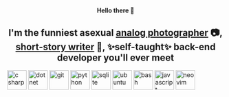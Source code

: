<div align="center">
<h4>Hello there 👾</h4>
<h2>I'm the funniest asexual <a href="https://instagram.com/t_flicc?igshid=YmMyMTA2M2Y=">analog photographer</a> 📷, <a href="http://www.cutbankonline.org/weekly-flash-prose-and-prose-poetry/2019/11/weekly-flash-prose-and-prose-poetry-red-like-gold-by-taylor-flickinger">short-story writer</a> 📝, ✨self-taught✨ back-end developer you'll ever meet</h2>
</div>

<div align="left">
 <img src="https://cdn.jsdelivr.net/gh/devicons/devicon/icons/csharp/csharp-original.svg" alt="c sharp" width="45" height="45"/>
 <img src="https://cdn.jsdelivr.net/gh/devicons/devicon/icons/dot-net/dot-net-original.svg" alt="dotnet" width="45" height="45"/>
 <img src="https://cdn.jsdelivr.net/gh/devicons/devicon/icons/git/git-original.svg" alt="git" height="45" width="45"/>
 <img src="https://cdn.jsdelivr.net/gh/devicons/devicon/icons/python/python-original.svg" alt="python" width="45" height="45" />
 <img src="https://cdn.jsdelivr.net/gh/devicons/devicon/icons/sqlite/sqlite-original.svg" alt="sqlite" width="45" height="45" />
 <img src="https://cdn.jsdelivr.net/gh/devicons/devicon/icons/ubuntu/ubuntu-plain.svg" alt="ubuntu" height="45" width="45" />
 <img src="https://cdn.jsdelivr.net/gh/devicons/devicon/icons/bash/bash-original.svg" alt="bash" width="45" height="45" />
 <img src="https://cdn.jsdelivr.net/gh/devicons/devicon/icons/javascript/javascript-plain.svg" alt="javascript" width="45" height="45" />
 <img src="https://img.shields.io/badge/-Neovim-57A143?logo=neovim" alt="neovim" width="45" height="45" />
</div>

<!--
**flickt/flickt** is a ✨ _special_ ✨ repository because its `README.md` (this file) appears on your GitHub profile.

Here are some ideas to get you started:

- 🔭 I’m currently working on ...
- 🌱 I’m currently learning ...
- 👯 I’m looking to collaborate on ...
- 🤔 I’m looking for help with ...
- 💬 Ask me about ...
- 📫 How to reach me: ...
- 😄 Pronouns: ...
- ⚡ Fun fact: ...
-->
